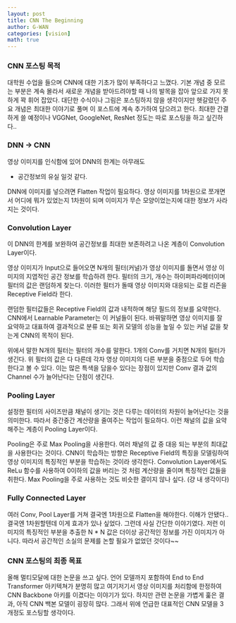 ```yaml
---
layout: post
title: CNN The Beginning
author: G-WAN
categories: [vision]
math: true
---
```





### CNN 포스팅 목적
대학원 수업을 들으며 CNN에 대한 기초가 많이 부족하다고 느꼈다.
기본 개념 중 모르는 부분은 계속 몰라서
새로운 개념을 받아드려야할 때 나의 발목을 잡아 앞으로 가지 못하게 꽉 휘어 잡았다.
대단한 수식이나 그림은 포스팅하지 않을 생각이지만
헷갈렸던 주요 개념은 최대한 이야기로 풀며 이 포스트에 계속 추가하여 담으려고 한다.
최대한 간결하게 쓸 예정이나 VGGNet, GoogleNet, ResNet 정도는 따로 포스팅을 하고 싶긴하다..





### DNN -> CNN
영상 이미지를 인식함에 있어 DNN의 한계는 아무래도
- 공간정보의 유실
일것 같다.



DNN에 이미지를 넣으려면 Flatten 작업이 필요하다.
영상 이미지를 1차원으로 쪼개면서 어디에 뭐가 있었는지
1차원이 되며 이미지가 무슨 모양이었는지에 대한 정보가 사라지는 것이다.





### Convolution Layer
이 DNN의 한계를 보완하여 공간정보를 최대한 보존하려고 나온 계층이 Convolution Layer이다.



영상 이미지가 Input으로 들어오면
N개의 필터(커널)가 영상 이미지를 돌면서 영상 이미지의 지엽적인 공간 정보를 학습하려 한다.
필터의 크기, 개수는 하이퍼파라메터이며 필터의 값은 랜덤하게 찾는다.
이러한 필터가 돌때 영상 이미지와 대응되는 로컬 리즌을 Receptive Field라 한다.



랜덤한 필터값들은  Receptive Field의 값과 내적하며 해당 필드의 정보를 요약한다.
CNN에서 Learnable Parameter는 이 커널들이 된다.
바꿔말하면 영상 이미지를 잘 요약하고 대표하여 
결과적으로 분류 또는 회귀 모델의 성능을 높일 수 있는 
커널 값을 찾는게 CNN의 목적이 된다.



위에서 말한 N개의 필터는 필터의 개수를 말한다.
1개의 Conv를 거치면 N개의 필터가 생긴다.
위 필터의 값은 다 다른데 각자 영상 이미지의 다른 부분을 중점으로 두어 학습한다고 볼 수 있다.
이는 많은 특색을 담을수 있다는 장점이 있지만
Conv 결과 값의 Channel 수가 늘어난다는 단점이 생긴다.






### Pooling Layer
설정한 필터의 사이즈만큼 채널이 생기는 것은 다루는 데이터의 차원이 늘어난다는 것을 의미한다.
따라서 중간중간 계산량을 줄여주는 작업이 필요하다.
이런 채널의 값을 요약해주는 계층이 Pooling Layer이다.



Pooling은 주로 Max Pooling을 사용한다. 여러 채널의 값 중 대응 되는 부분의 최대값을 사용한다는 것이다.
CNN이 학습하는 방향은 Receptive Field의 특징을 모델링하여 영상 이미지의 특징적인 부분을 학습하는 것이라 생각한다. 
Convolution Layer에서도 ReLu 함수를 사용하여 0이하의 값을 버리는 것 처럼
계산량을 줄이며 특징적인 값들을 취한다.
Max Pooling을 주로 사용하는 것도 비슷한 결이지 않나 싶다.
(걍 내 생각이다)






### Fully Connected Layer
여러 Conv, Pool Layer를 거쳐 결국엔 1차원으로 Flatten을 해야한다.
이해가 안됐다.. 결국엔 1차원할텐데 이게 효과가 있나 싶었다.
그런데 사실 간단한 이야기였다.
저런 이미지의 특징적인 부분을 추출한
N * N 값은 더이상 공간적인 정보를 가진 이미지가 아니다.
따라서 공간적인 소실의 문제를 논할 필요가 없었던 것이다~~





### CNN 포스팅의 최종 목표
올해 멀티모달에 대한 논문을 쓰고 싶다.
언어 모델까지 포함하여 End to End Transformer 아키텍쳐가 분명히 많고
여기저기서 영상 이미지를 처리함에 한정하여 CNN Backbone 아키를 이겼다는 이야기가 있다.
하지만 관련 논문을 가볍게 훑은 결과, 아직 CNN 백본 모델이 굉장히 많다.
그래서 위에 언급한 대표적인 CNN 모델을 3개정도 포스팅할 생각이다.



